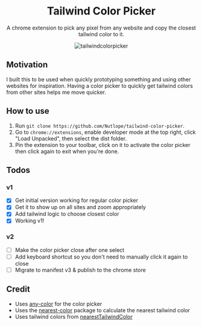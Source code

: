 <h1 align="center">Tailwind Color Picker</h1>

<p align="center">
  A chrome extension to pick any pixel from any website and copy the closest tailwind color to it.
</p>
<div align="center">

![tailwindcolorpicker](https://user-images.githubusercontent.com/63742054/191900590-9b674703-4795-4003-ae41-753cba581ed5.gif)

</div>

## Motivation

I built this to be used when quickly prototyping something and using other websites for inspiration. Having a color picker to quickly get tailwind colors from other sites helps me move quicker.

## How to use

1. Run `git clone https://github.com/Nutlope/tailwind-color-picker`.
2. Go to `chrome://extensions`, enable developer mode at the top right, click "Load Unpacked", then select the dist folder.
3. Pin the extension to your toolbar, click on it to activate the color picker then click again to exit when you're done.

## Todos

### v1

- [x] Get initial version working for regular color picker
- [x] Get it to show up on all sites and zoom appropriately
- [x] Add tailwind logic to choose closest color
- [x] Working v1!

### v2

- [ ] Make the color picker close after one select
- [ ] Add keyboard shortcut so you don't need to manually click it again to close
- [ ] Migrate to manifest v3 & publish to the chrome store

## Credit

- Uses [any-color](https://github.com/hankchiutw/any-color) for the color picker
- Uses the [nearest-color](https://github.com/dtao/nearest-color) package to calculate the nearest tailwind color
- Uses tailwind colors from [nearestTailwindColor](https://github.com/zhigang1992/nearestTailwindColor/blob/master/colors.js)
